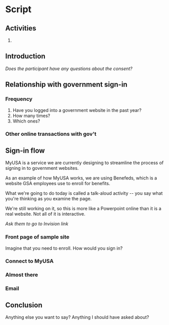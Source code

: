 # Script

## Activities
1. 

## Introduction

_Does the participant have any questions about the consent?_


## Relationship with government sign-in

### Frequency
1. Have you logged into a government website in the past year?
2. How many times? 
3. Which ones?

### Other online transactions with gov't

## Sign-in flow

MyUSA is a service we are currently designing to streamline the process of signing in to government websites. 

As an example of how MyUSA works, we are using Benefeds, which is a website GSA employees use to enroll for benefits.

What we're going to do today is called a talk-aloud activity -- you say what you're thinking as you examine the page. 

We're still working on it, so this is more like a Powerpoint online than it is a real website. Not all of it is interactive. 

_Ask them to go to Invision link_ 

### Front page of sample site

Imagine that you need to enroll. How would you sign in?

### Connect to MyUSA

### Almost there

### Email

### 

### 

## Conclusion

Anything else you want to say? Anything I should have asked about? 

